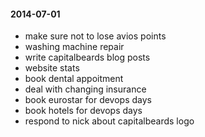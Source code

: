 #### 2014-07-01 ###

- make sure not to lose avios points
- washing machine repair
- write capitalbeards blog posts
- website stats
- book dental appoitment
- deal with changing insurance
- book eurostar for devops days
- book hotels for devops days
- respond to nick about capitalbeards logo
